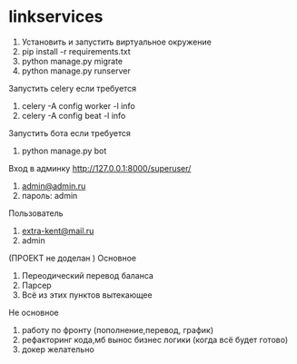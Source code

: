 # linkservices

1. Установить и запустить виртуальное окружение
2. pip install -r requirements.txt
3. python manage.py migrate
4. python manage.py runserver

Запустить celery если требуется
1. celery -A config worker -l info
2. celery -A config beat -l info

Запустить бота если требуется
1. python manage.py bot


Вход в админку http://127.0.0.1:8000/superuser/ 
1. admin@admin.ru
2. пароль: admin

Пользователь
1. extra-kent@mail.ru
2. admin

(ПРОЕКТ не доделан )
Основное
1. Переодический перевод баланса
2. Парсер
3. Всё из этих пунктов вытекающее

Не основное
1. работу по фронту (пополнение,перевод, график)
2. рефакторинг кода,мб вынос бизнес логики (когда всё будет готово)
3. докер желательно




